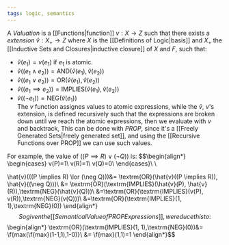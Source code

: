 ```yaml
---
tags: logic, semantics
---
```

A *Valuation* is a [[Functions|function]] $v:X \rightarrow Z$ such that there exists a *extension* $\hat{v}: X_{+}\rightarrow Z$ where $X$ is the [[Definitions of Logic|basis]] and $X_{+}$ the [[Inductive Sets and Closures|inductive closure]] of $X$ and $F$, such that:
- $\hat{v}(e_{1})=v(e_{1})$ if $e_{1}$ is atomic.
- $\hat{v}((e_{1}\land e_{2})) = \textrm{AND}(\hat{v}(e_{1}), \hat{v}(e_{2}))$    
- $\hat{v}((e_{1}\lor e_{2})) = \textrm{OR}(\hat{v}(e_{1}), \hat{v}(e_{2}))$    
- $\hat{v}((e_{1}\implies e_{2})) = \textrm{IMPLIES}(\hat{v}(e_{1}), \hat{v}(e_{2}))$    
- $\hat{v}((\neg e_{1})) = \textrm{NEG}(\hat{v}(e_{1}))$     
The $v$ function assignes values to atomic expressions, while the $\hat{v}$, $v$'s extension, is defined recursively such that the expressions are broken down until we reach the atomic expressions, then we evaluate with $v$ and backtrack, This can be done with $PROP$, since it's a [[Freely Generated Sets|freely generated set]], and using the [[Recursive Functions over PROP]] we can use such values. 

For example, the value of $((P \implies R) \lor (\neg Q))$ is:
$$\begin{align*}
\begin{cases}
v(P)=1\\
v(R)=1\\
v(Q)=0\\
\end{cases}\\
\\

\hat{v}(((P \implies R) \lor (\neg Q)))&= \textrm{OR}(\hat{v}((P \implies R)), \hat{v}((\neg Q)))\\
&= \textrm{OR}(\textrm{IMPLIES}(\hat{v}(P), \hat{v}(R)),\textrm{NEG}(\hat{v}(Q)))\\
&=\textrm{OR}(\textrm{IMPLIES}(v(P), v(R)),\textrm{NEG}(v(Q)))\\
&=\textrm{OR}(\textrm{IMPLIES}(1, 1),\textrm{NEG}(0))
\end{align*}$$
So given the [[Semantical Value of PROP Expressions]], we reduce this to:
$$\begin{align*}
\textrm{OR}(\textrm{IMPLIES}(1, 1),\textrm{NEG}(0))&= 
\f{max(\f{max}(1-1,1),1-0)}\\
&= \f{max}(1,1)=1
\end{align*}$$
